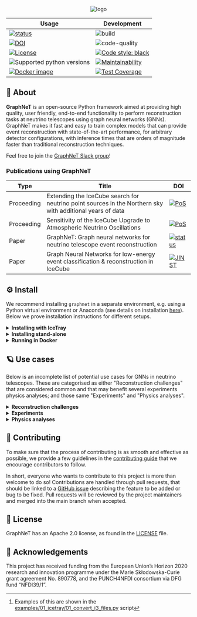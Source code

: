 <center>

![logo](./assets/identity/graphnet-logo-and-wordmark.png)

| Usage                                                                                                                                                              | Development |
|--------------------------------------------------------------------------------------------------------------------------------------------------------------------| --- |
| [![status](https://joss.theoj.org/papers/eecab02fb1ecd174a5273750c1ea0baf/status.svg)](https://joss.theoj.org/papers/eecab02fb1ecd174a5273750c1ea0baf)             | ![build](https://github.com/graphnet-team/graphnet/actions/workflows/build.yml/badge.svg) |
| [![DOI](https://zenodo.org/badge/DOI/10.5281/zenodo.6720188.svg)](https://doi.org/10.5281/zenodo.6720188)                                                          | ![code-quality](https://github.com/graphnet-team/graphnet/actions/workflows/code-quality.yml/badge.svg) |
| [![License](https://img.shields.io/badge/License-Apache%202.0-blue.svg)](https://opensource.org/licenses/Apache-2.0)                                               | [![Code style: black](https://img.shields.io/badge/code%20style-black-000000.svg)](https://github.com/psf/black) |
| ![Supported python versions](https://img.shields.io/badge/python-3.8%20%7C%203.9%20%7C%203.10%20%7C%203.11-blue)                                                   | [![Maintainability](https://api.codeclimate.com/v1/badges/b273a774112e32643162/maintainability)](https://codeclimate.com/github/graphnet-team/graphnet/maintainability) |
| [![Docker image](https://img.shields.io/docker/v/asogaard/graphnet?color=blue&logo=docker&sort=semver)](https://hub.docker.com/repository/docker/asogaard/graphnet) | [![Test Coverage](https://api.codeclimate.com/v1/badges/b273a774112e32643162/test_coverage)](https://codeclimate.com/github/graphnet-team/graphnet/test_coverage) |

</center>

## :rocket: About

**GraphNeT** is an open-source Python framework aimed at providing high quality, user friendly, end-to-end functionality to perform reconstruction tasks at neutrino telescopes using graph neural networks (GNNs). GraphNeT makes it fast and easy to train complex models that can provide event reconstruction with state-of-the-art performance, for arbitrary detector configurations, with inference times that are orders of magnitude faster than traditional reconstruction techniques.

Feel free to join the [GraphNeT Slack group](https://join.slack.com/t/graphnet-team/signup)!

### Publications using GraphNeT

| Type | Title | DOI |
| --- | --- | --- |
| Proceeding | Extending the IceCube search for neutrino point sources in the Northern sky with additional years of data | [![PoS](https://img.shields.io/badge/PoS-ICRC2023.1060-blue)]([https://doi.org/10.1088/1748-0221/17/11/P11003]([https://pos.sissa.it/444/1036/pdf](https://pos.sissa.it/444/1060/pdf))) |
| Proceeding | Sensitivity of the IceCube Upgrade to Atmospheric Neutrino Oscillations | [![PoS](https://img.shields.io/badge/PoS-ICRC2023.1036-blue)]([https://doi.org/10.1088/1748-0221/17/11/P11003](https://pos.sissa.it/444/1036/pdf)) |
| Paper | GraphNeT: Graph neural networks for neutrino telescope event reconstruction | [![status](https://joss.theoj.org/papers/eecab02fb1ecd174a5273750c1ea0baf/status.svg)](https://joss.theoj.org/papers/eecab02fb1ecd174a5273750c1ea0baf) |
| Paper | Graph Neural Networks for low-energy event classification & reconstruction in IceCube | [![JINST](https://img.shields.io/badge/JINST-10.1088%2F1748--0221%2F17%2F11%2FP11003-blue)](https://doi.org/10.1088/1748-0221/17/11/P11003) |

## :gear:  Install

We recommend installing `graphnet` in a separate environment, e.g. using a Python virtual environment or Anaconda (see details on installation [here](https://www.anaconda.com/products/individual)). Below we prove installation instructions for different setups.

<details>
<summary><b>Installing with IceTray</b></summary>
<blockquote>

You may want `graphnet` to be able to interface with IceTray, e.g., when converting I3 files to an intermediate file format for training GNN models (e.g., SQLite or parquet),[^1] or when running GNN inference as part of an IceTray chain. In these cases, you need to install `graphnet` in a Python runtime that has IceTray installed.

To achieve this, we recommend running the following commands in a clean bash shell:
```bash
$ eval `/cvmfs/icecube.opensciencegrid.org/py3-v4.2.1/setup.sh`
$ /cvmfs/icecube.opensciencegrid.org/py3-v4.2.1/RHEL_7_x86_64/metaprojects/icetray/v1.5.1/env-shell.sh
```
Optionally, you can alias these commands or save them as a bash script for convenience, as you will have to run these commands every time you want to use IceTray (with `graphnet`) in a clean shell.

With the IceTray environment active, you can now install `graphnet`, either at a user level or in a Python virtual environment. You can either install a light-weight version of `graphnet` without the `torch` extras, i.e., without the machine learning packages (pytorch and pytorch-geometric); this is useful when you just want to convert data from I3 files to, e.g., SQLite, and won't be running inference on I3 files later on. In this case, you don't need to specify a requirements file. If you want torch, you do.

<details>
<summary><b>Install <i>without</i> torch</b></summary>

```bash
$ pip install --user -e .[develop]  # Without torch, i.e. only for file conversion
```

</details>

<details>
<summary><b>Install <i>with</i> torch</b></summary>

```bash
$ pip install --user -r requirements/torch_cpu.txt -e .[develop,torch]  # CPU-only torch
$ pip install --user -r requirements/torch_gpu.txt -e .[develop,torch]  # GPU support
```

</details>

This should allow you to run the I3 conversion scripts in [examples/](./examples/) with your preferred I3 files.

</blockquote>
</details>

<details>
<summary><b>Installing stand-alone</b></summary>
<blockquote>

If you don't need to interface with [IceTray](https://github.com/icecube/icetray/) (e.g., for reading data from I3 files or running inference on these), the following commands should provide a fast way to get up and running on most UNIX systems:
```bash
$ git clone git@github.com:<your-username>/graphnet.git
$ cd graphnet
$ conda create --name graphnet python=3.8 gcc_linux-64 gxx_linux-64 libgcc cudatoolkit=11.5 -c conda-forge -y  # Optional
$ conda activate graphnet  # Optional
(graphnet) $ pip install -r requirements/torch_cpu.txt -e .[develop,torch]  # CPU-only torch
(graphnet) $ pip install -r requirements/torch_gpu.txt -e .[develop,torch]  # GPU support
(graphnet) $ pip install -r requirements/torch_macos.txt -e .[develop,torch]  # On macOS
```
This should allow you to e.g. run the scripts in [examples/](./examples/) out of the box.

A stand-alone installation requires specifying a supported Python version (see above), ensuring that the C++ compilers (gcc) are up to date, and possibly installing the CUDA Toolkit. Here, we have installed recent C++ compilers using conda (`gcc_linux-64 gxx_linux-64 libgcc`), but if your system already has a recent version (`$gcc --version` should be > 5, at least) you should be able to omit these from the setup.
If you install the CUDA Toolkit and/or newer compilers using the above command, you should add **one of**:
```bash
$ export LD_LIBRARY_PATH=$LD_LIBRARY_PATH:$HOME/anaconda3/lib/
$ export LD_LIBRARY_PATH=$LD_LIBRARY_PATH:$HOME/miniconda3/lib/
$ export LD_LIBRARY_PATH=$LD_LIBRARY_PATH:$HOME/anaconda3/envs/graphnet/lib/
$ export LD_LIBRARY_PATH=$LD_LIBRARY_PATH:$HOME/miniconda3/envs/graphnet/lib/
```
depending on your setup to your `.bashrc` script or similar to make sure that the corresponding library files are accessible. Check which one of the above paths contains the `.so`-files you're looking to use, and add that path.

</blockquote>
</details>

<details>
<summary><b>Running in Docker</b></summary>
<blockquote>

If you want to run GraphNeT (with IceTray), and don't intend to contribute to the package, consider using the provided [Docker image](https://hub.docker.com/repository/docker/asogaard/graphnet). With Docker, you can then run GraphNeT as:
```bash
$ docker run --rm -it asogaard/graphnet:latest
🐳 graphnet@dc423315742c ❯ ~/graphnet $ python examples/01_icetray/01_convert_i3_files.py sqlite icecube-upgrade
graphnet: INFO     2023-01-24 13:41:27 - Logger.__init__ - Writing log to logs/graphnet_20230124-134127.log
(...)
graphnet: INFO     2023-01-24 13:41:46 - SQLiteDataConverter.info - Saving results to /root/graphnet/data/examples/outputs/convert_i3_files/ic86
graphnet: INFO     2023-01-24 13:41:46 - SQLiteDataConverter.info - Processing 1 I3 file(s) in main thread (not multiprocessing)
100%|█████████████████████████████████████████████████████████████████████████████████████████████████████████████████████| 1/1 [00:39<00:00, 39.79s/file(s)]
graphnet: INFO     2023-01-24 13:42:26 - SQLiteDataConverter.info - Merging files output by current instance.
graphnet: INFO     2023-01-24 13:42:26 - SQLiteDataConverter.info - Merging 1 database files
100%|█████████████████████████████████████████████████████████████████████████████████████████████████████████████████████████| 1/1 [00:00<00:00, 413.88it/s]
```
This should allow you to run all provided examples (excluding the specialised ones requiring [PISA](https://github.com/icecube/pisa)) out of the box, and to start working on your own analysis scripts.

You can use any of the following Docker image tags:
* `main`: Image corresponding to the latest push to the `main` branch.
* `latest`: Image corresponding to the latest named tagged version of `graphnet`.
* `vX.Y.Z`: Image corresponding to the specific named tagged version of `graphnet`.

</blockquote>
</details>


## :ringed_planet:  Use cases

Below is an incomplete list of potential use cases for GNNs in neutrino telescopes.
These are categorised as either "Reconstruction challenges" that are considered common and that may benefit several experiments physics analyses; and those same "Experiments" and "Physics analyses".

<details>
<summary><b>Reconstruction challenges</b></summary>

| Title | Status | People | Materials |
| --- | --- | --- | --- |
| Low-energy neutrino classification and reconstruction | Done | Rasmus Ørsøe | https://arxiv.org/abs/2209.03042 |
| High-energy neutrino classification and reconstruction | Active | Rasmus Ørsøe | |
| Pulse noise cleaning | Paused | Rasmus Ørsøe, Kaare Iversen (past), Morten Holm | |
| (In-)elasticity reconstruction | Paused | Marc Jacquart (past) | |
| Multi-class event classification | Active | Morten Holm, Peter Andresen | |
| Data/MC difference mitigation |  | | |
| Systematic uncertainty mitigation |  | | |

</details>

<details>
<summary><b>Experiments</b></summary>

| Title | Status | People | Materials |
| --- | --- | --- | --- |
| IceCube | Active | (...) | |
| IceCube-Upgrade | Active | (...) | |
| IceCube-Gen2 | Active | (...) | |
| P-ONE | | (...) | |
| KM3NeT-ARCA | | (...) | |
| KM3NeT-ORCA | | (...) | |

</details>

<details>
<summary><b>Physics analyses</b></summary>

| Title | Status | People | Materials |
| --- | --- | --- | --- |
| Neutrino oscillations | | | |
| Point source searches | | | |
| Low-energy cosmic alerts | | | |
| High-energy cosmic alerts | | | |
| Moon pointing | | | |
| Muon decay asymmetry | | | |
| Spectra measurements | | | |

</details>


## :handshake:  Contributing

To make sure that the process of contributing is as smooth and effective as possible, we provide a few guidelines in the [contributing guide](CONTRIBUTING.md) that we encourage contributors to follow.

In short, everyone who wants to contribute to this project is more than welcome to do so! Contributions are handled through pull requests, that should be linked to a [GitHub issue](https://github.com/graphnet-team/graphnet/issues) describing the feature to be added or bug to be fixed. Pull requests will be reviewed by the project maintainers and merged into the main branch when accepted.


## :memo: License

GraphNeT has an Apache 2.0 license, as found in the [LICENSE](LICENSE) file.

## :raised_hands: Acknowledgements

This project has received funding from the European Union’s Horizon 2020 research and innovation programme under the Marie Skłodowska-Curie grant agreement No. 890778, and the PUNCH4NFDI consortium via DFG fund “NFDI39/1”.


[^1]: Examples of this are shown in the [examples/01_icetray/01_convert_i3_files.py](./examples/01_icetray/01_convert_i3_files.py) script
